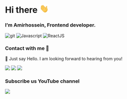 # Hi there <img src="https://raw.githubusercontent.com/AmirhBeigi/AmirhBeigi/master/wave.gif" width="30px">
### I’m Amirhossein, Frontend developer.

<p>
  <img alt="git" src="https://img.shields.io/badge/-Git-F05032?logo=git&logoColor=black" />
  <img alt="Javascript" src="https://img.shields.io/badge/-Javascript-EFD81D?logo=javascript&logoColor=black" /> 
  <img alt="ReactJS" src="https://img.shields.io/badge/-ReactJs-61DAFB?logo=react&logoColor=black" /> 
</p>

### Contact with me 🙂
👋 Just say Hello. I am looking forward to hearing from you!

[<img src="https://img.icons8.com/color/48/000000/twitter.png"/>](https://twitter.com/amirhbeigi)
[<img src="https://img.icons8.com/color/48/000000/linkedin.png"/>](https://linkedin.com/in/amirhbeigi)
[<img src="https://img.icons8.com/fluent/48/000000/telegram-app.png"/>](https://t.me/itsAmirly)

### Subscribe us YouTube channel
[<img src="https://img.icons8.com/fluent/48/000000/youtube-play.png" />](https://www.youtube.com/c/MosallasGroup/)
